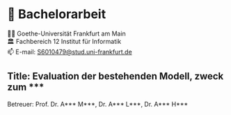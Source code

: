 # 📖 Bachelorarbeit
👨‍🎓 Goethe-Universität Frankfurt am Main \
🏛️ Fachbereich 12 Institut für Informatik \
📫 E-mail: S6010479@stud.uni-frankfurt.de

## Title: Evaluation der bestehenden Modell, zweck zum ***

Betreuer: Prof. Dr. A*** M***, Dr. A*** L***, Dr. A*** H***
